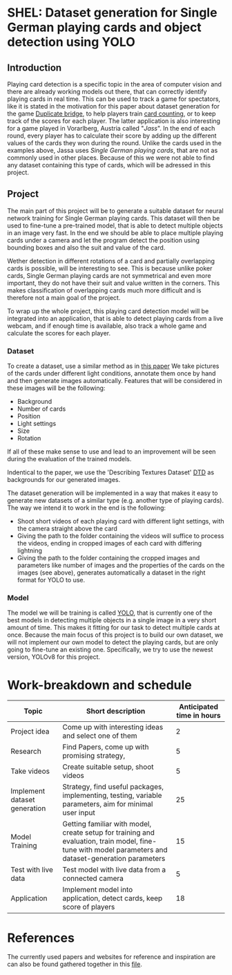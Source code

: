 # SHEL: Dataset generation for Single German playing cards and object detection using YOLO

## Introduction

Playing card detection is a specific topic in the area of computer vision and there are already working models out there, that can correctly identify playing cards in real time. This can be used to track a game for spectators, like it is stated in the motivation for this paper about dataset generation for the game [Duplicate bridge](https://arxiv.org/pdf/2109.11861.pdf), to help players train [card counting](https://www.youtube.com/watch?v=Nf3zBJ2cDAs), or to keep track of the scores for each player. The latter application is also interesting for a game played in Vorarlberg, Austria called "*Jass*". In the end of each round, every player has to calculate their score by adding up the different values of the cards they won during the round. Unlike the cards used in the examples above, Jassa uses *Single German playing cards*, that are not as commonly used in other places. Because of this we were not able to find any dataset containing this type of cards, which will be adressed in this project.

## Project

The main part of this project will be to generate a suitable dataset for neural network training for Single German playing cards. This dataset will then be used to fine-tune a pre-trained model, that is able to detect multiple objects in an image very fast. In the end we should be able to place multiple playing cards under a camera and let the program detect the position using bounding boxes and also the suit and value of the card.

Wether detection in different rotations of a card and partially overlapping cards is possible, will be interesting to see. This is because unlike poker cards, Single German playing cards are not symmetrical and even more important, they do not have their suit and value written in the corners. This makes classification of overlapping cards much more difficult and is therefore not a main goal of the project.

To wrap up the whole project, this playing card detection model will be integrated into an application, that is able to detect playing cards from a live webcam, and if enough time is available, also track a whole game and calculate the scores for each player.


### Dataset

To create a dataset, use a similar method as in [this paper](https://arxiv.org/pdf/2109.11861.pdf) We take pictures of the cards under different light conditions, annotate them once by hand and then generate images automatically. Features that will be considered in these images will be the following:

- Background
- Number of cards
- Position
- Light settings
- Size
- Rotation

If all of these make sense to use and lead to an improvement will be seen during the evaluation of the trained models.

Indentical to the paper, we use the 'Describing Textures Dataset' [DTD](https://www.robots.ox.ac.uk/~vgg/data/dtd/) as backgrounds for our generated images.

The dataset generation will be implemented in a way that makes it easy to generate new datasets of a similar type (e.g. another type of playing cards). The way we intend it to work in the end is the following:

- Shoot short videos of each playing card with different light settings, with the camera straight above the card
- Giving the path to the folder containing the videos will suffice to process the videos, ending in cropped images of each card with differing lightning
- Giving the path to the folder containing the cropped images and parameters like number of images and the properties of the cards on the images (see above), generates automatically a dataset in the right format for YOLO to use.

### Model

The model we will be training is called [YOLO](https://browse.arxiv.org/pdf/1506.02640.pdf), that is currently one of the best models in detecting multiple objects in a single image in a very short amount of time. This makes it fitting for our task to detect multiple cards at once. Because the main focus of this project is to build our own dataset, we will not implement our own model to detect the playing cards, but are only going to fine-tune an existing one. Specifically, we try to use the newest version, YOLOv8 for this project.


# Work-breakdown and schedule

|Topic|Short description|Anticipated time in hours|
|---|---|---|
|Project idea|Come up with interesting ideas and select one of them|2|
|Research|Find Papers, come up with promising strategy, |5|
|Take videos|Create suitable setup, shoot videos|5|
|Implement dataset generation|Strategy, find useful packages, implementing, testing, variable parameters, aim for minimal user input|25|
|Model Training|Getting familiar with model, create setup for training and evaluation, train model, fine-tune with model parameters and dataset-generation parameters|15|
|Test with live data|Test model with live data from a connected camera|5|
|Application|Implement model into application, detect cards, keep score of players|18|

# References

The currently used papers and websites for reference and inspiration are can also be found gathered together in this [file](../references.md).


